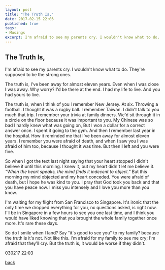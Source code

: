 ```yaml
---
layout: post
title: "The Truth Is,"
date: 2017-02-15 22:03
published: true
tags:
- Musings
excerpt: I'm afraid to see my parents cry. I wouldn't know what to do. They're supposed to be the strong ones....
---
```


## [](#header-2)The Truth Is,

I'm afraid to see my parents cry. I wouldn't know what to do. They're supposed to be the strong ones.

The truth is, I've been away for almost eleven years. Even when I was close I was away. Why worry? I'd be there at the end. I had my life to live. And you had yours to live.

The truth is, when I think of you I remember New Jersey. At six. Throwing a football. I thought it was a rugby ball. I remember Taiwan. I didn't talk to you much that trip. I remember your trivia at family dinners. We'd sit through it in a circle on the floor because it was important to you. My Chinese was so bad I hardly knew what was going on, But I won a dollar for a correct answer once. I spent it going to the gym. And then I remember last year in the hospital. How it reminded me that I've been away for almost eleven years. I remember you were afraid of death, and when I saw you I was afraid of him too, because I thought it was time. But then I left and you were fine.

So when I got the text last night saying that your heart stopped I didn't believe it until this morning. I knew it, but my heart didn't let me believe it. _“When the heart speaks, the mind finds it indecent to object.”_ But this morning my mind objected and my heart conceded. You were afraid of death, but I hope he was kind to you. I pray that God took you back and that you have peace now. I miss you intensely and I love you more than you know.

I'm waiting for my flight from San Francisco to Singapore. It's ironic that the only time we dropped everything for you, no questions asked, is right now. I'll be in Singapore in a few hours to see you one last time, and I think you would have liked knowing that you brought the whole family together once more. It's rare these days.

So do I smile when I land? Say "it's good to see you" to my family? because the truth is it's not. Not like this. I'm afraid for my family to see me cry; I'm afraid that they'll cry. But the truth is, it would be worse if they didn't.

030217 22:03

[back](/index)
